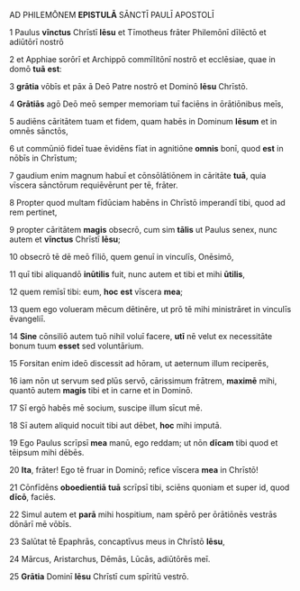 AD PHILEMŌNEM **EPISTULĀ** SĀNCTĪ PAULĪ APOSTOLĪ

1 Paulus **vīnctus** Chrīstī **Iēsu** et Tīmotheus frāter Philemōnī dīlēctō et adiūtōrī nostrō 

2 et Apphiae sorōrī et Archippō commīlitōnī nostrō et ecclēsiae, quae in domō **tuā** **est**:

3 **grātia** vōbīs et pāx ā Deō Patre nostrō et Dominō **Iēsu** Chrīstō.

4 **Grātiās** agō Deō meō semper memoriam tuī faciēns in ōrātiōnibus meīs,

5 audiēns cāritātem tuam et fidem, quam habēs in Dominum **Iēsum** et in omnēs sānctōs,

6 ut commūniō fideī tuae ēvidēns fīat in agnitiōne **omnis** bonī, quod **est** in nōbīs in Chrīstum;

7 gaudium enim magnum habuī et cōnsōlātiōnem in cāritāte **tuā**, quia vīscera sānctōrum requiēvērunt per tē, frāter.

8 Propter quod multam fīdūciam habēns in Chrīstō imperandī tibi, quod ad rem pertinet,

9 propter cāritātem **magis** obsecrō, cum sim **tālis** ut Paulus senex, nunc autem et **vīnctus** Chrīstī **Iēsu**;

10 obsecrō tē dē meō fīliō, quem genuī in vinculīs, Onēsimō,

11 quī tibi aliquandō **inūtilis** fuit, nunc autem et tibi et mihi **ūtilis**,

12 quem remīsī tibi: eum, **hoc** **est** vīscera **mea**;

13 quem ego volueram mēcum dētinēre, ut prō tē mihi ministrāret in vinculīs ēvangeliī.

14 **Sine** cōnsiliō autem tuō nihil voluī facere, **utī** nē velut ex necessitāte bonum tuum **esset** sed voluntārium.

15 Forsitan enim ideō discessit ad hōram, ut aeternum illum reciperēs,

16 iam nōn ut servum sed plūs servō, cārissimum frātrem, **maximē** mihi, quantō autem **magis** tibi et in carne et in Dominō.

17 Sī ergō habēs mē socium, suscipe illum sīcut mē.

18 Sī autem aliquid nocuit tibi aut dēbet, **hoc** mihi imputā.

19 Ego Paulus scrīpsī **mea** manū, ego reddam; ut nōn **dīcam** tibi quod et tēipsum mihi dēbēs.

20 **Ita**, frāter! Ego tē fruar in Dominō; refice vīscera **mea** in Chrīstō!

21 Cōnfīdēns **oboedientiā** **tuā** scrīpsī tibi, sciēns quoniam et super id, quod **dīcō**, faciēs.

22 Simul autem et **parā** mihi hospitium, nam spērō per ōrātiōnēs vestrās dōnārī mē vōbīs.

23 Salūtat tē Epaphrās, concaptīvus meus in Chrīstō **Iēsu**,

24 Mārcus, Aristarchus, Dēmās, Lūcās, adiūtōrēs meī.

25 **Grātia** Dominī **Iēsu** Chrīstī cum spīritū vestrō.


